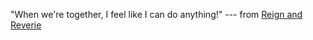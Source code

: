 "When we're together, I feel like I can do anything!"
--- from [Reign and Reverie](https://netrunnerdb.com/en/card/22022)
